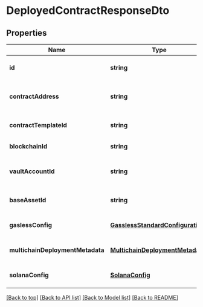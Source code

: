 # DeployedContractResponseDto

## Properties

|Name | Type | Description | Notes|
|------------ | ------------- | ------------- | -------------|
|**id** | **string** | The deployed contract data identifier | [default to undefined]|
|**contractAddress** | **string** | The contract\&#39;s onchain address | [default to undefined]|
|**contractTemplateId** | **string** | The contract template identifier | [default to undefined]|
|**blockchainId** | **string** |  | [default to undefined]|
|**vaultAccountId** | **string** | The vault account id this contract was deploy from | [optional] [default to undefined]|
|**baseAssetId** | **string** | The blockchain base assetId | [optional] [default to undefined]|
|**gaslessConfig** | [**GasslessStandardConfigurations**](GasslessStandardConfigurations.md) |  | [optional] [default to undefined]|
|**multichainDeploymentMetadata** | [**MultichainDeploymentMetadata**](MultichainDeploymentMetadata.md) |  | [optional] [default to undefined]|
|**solanaConfig** | [**SolanaConfig**](SolanaConfig.md) |  | [optional] [default to undefined]|




[[Back to top]](#) [[Back to API list]](../../README.md#documentation-for-api-endpoints) [[Back to Model list]](../../README.md#documentation-for-models) [[Back to README]](../../README.md)
